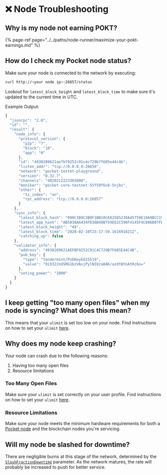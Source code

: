 # ❌ Node Troubleshooting

## Why is my node not earning POKT?

{% page-ref page="../../paths/node-runner/maximize-your-pokt-earnings.md" %}

## How do I check my Pocket node status?

Make sure your node is connected to the network by executing:

```bash
curl http://<your node ip>:26657/status
```

Lookout for `latest_block_height` and `latest_block_time` to make sure it's updated to the current time in UTC.

Example Output:

```javascript
{
  "jsonrpc": "2.0",
  "id": "",
  "result": {
    "node_info": {
      "protocol_version": {
        "p2p": "7",
        "block": "10",
        "app": "0"
      },
      "id": "4930289621aefbf9252c91c4c729b7f685e44c4b",
      "listen_addr": "tcp://0.0.0.0:26656",
      "network": "pocket-testet-playground",
      "version": "0.32.7",
      "channels": "4020212223303800",
      "moniker": "pocket-core-testnet-55f59f6c8-5njbx",
      "other": {
        "tx_index": "on",
        "rpc_address": "tcp://0.0.0.0:26657"
      }
    },
    "sync_info": {
      "latest_block_hash": "090C3B9C3B9F1BB10C6825D5230A45759E19A9BCC1503B80314F93B69162C712",
      "latest_app_hash": "AB5838AA434FD36B48B759E62C596F4145F4C086B07FB45D2CCFCFFF21F5F937",
      "latest_block_height": "49",
      "latest_block_time": "2020-02-10T23:17:59.161691821Z",
      "catching_up": false
    },
    "validator_info": {
      "address": "4930289621AEFBF9252C91C4C729B7F685E44C4B",
      "pub_key": {
        "type": "tendermint/PubKeyEd25519",
        "value": "9i9322nUSMG1bzVAxjPylNI8za8AK/azdtBYoAtRz6o="
      },
      "voting_power": "1000"
    }
  }
}
```

## I keep getting "too many open files" when my node is syncing? What does this mean?

This means that your `ulimit` is set too low on your node. Find instructions on how to set your `ulimit` [here](node-configuration.md#how-do-i-set-my-ulimit).

## Why does my node keep crashing?

Your node can crash due to the following reasons:

1. Having too many open files
2. Resource limitations

### Too Many Open Files

Make sure your `ulimit` is set correctly on your user profile. Find instructions on how to set your `ulimit` [here](node-configuration.md#how-do-i-set-my-ulimit).

### Resource Limitations

Make sure your node meets the minimum hardware requirements for both a [Pocket node](node-configuration.md#what-are-the-hardware-requirements-for-running-a-pocket-node) and the blockchain nodes you're servicing.

## Will my node be slashed for downtime?

There are negligible burns at this stage of the network, determined by the [`SlashFractionDowntime`](../references/protocol-parameters.md#slashfractiondowntime) parameter. As the network matures, the rate will probably be increased to push for better service.

